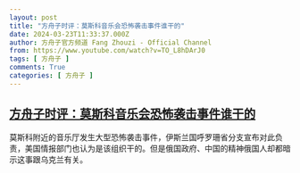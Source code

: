 ```yaml
---
layout: post
title: "方舟子时评：莫斯科音乐会恐怖袭击事件谁干的"
date: 2024-03-23T11:33:37.000Z
author: 方舟子官方频道 Fang Zhouzi - Official Channel
from: https://www.youtube.com/watch?v=TO_L8hDArJ0
tags: [ 方舟子 ]
comments: True
categories: [ 方舟子 ]
---
```

<!--1711193617000-->
[方舟子时评：莫斯科音乐会恐怖袭击事件谁干的](https://www.youtube.com/watch?v=TO_L8hDArJ0)
------

<div>
莫斯科附近的音乐厅发生大型恐怖袭击事件，伊斯兰国呼罗珊省分支宣布对此负责，美国情报部门也认为是该组织干的。但是俄国政府、中国的精神俄国人却都暗示这事跟乌克兰有关。
</div>
